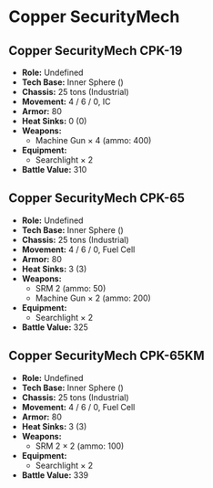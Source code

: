 # Copper SecurityMech
## Copper SecurityMech CPK-19
- **Role:** Undefined
- **Tech Base:** Inner Sphere ()
- **Chassis:** 25 tons (Industrial)
- **Movement:** 4 / 6 / 0, IC
- **Armor:** 80
- **Heat Sinks:** 0 (0)
- **Weapons:**
  - Machine Gun × 4 (ammo: 400)
- **Equipment:**
  - Searchlight × 2
- **Battle Value:** 310

## Copper SecurityMech CPK-65
- **Role:** Undefined
- **Tech Base:** Inner Sphere ()
- **Chassis:** 25 tons (Industrial)
- **Movement:** 4 / 6 / 0, Fuel Cell
- **Armor:** 80
- **Heat Sinks:** 3 (3)
- **Weapons:**
  - SRM 2 (ammo: 50)
  - Machine Gun × 2 (ammo: 200)
- **Equipment:**
  - Searchlight × 2
- **Battle Value:** 325

## Copper SecurityMech CPK-65KM
- **Role:** Undefined
- **Tech Base:** Inner Sphere ()
- **Chassis:** 25 tons (Industrial)
- **Movement:** 4 / 6 / 0, Fuel Cell
- **Armor:** 80
- **Heat Sinks:** 3 (3)
- **Weapons:**
  - SRM 2 × 2 (ammo: 100)
- **Equipment:**
  - Searchlight × 2
- **Battle Value:** 339

